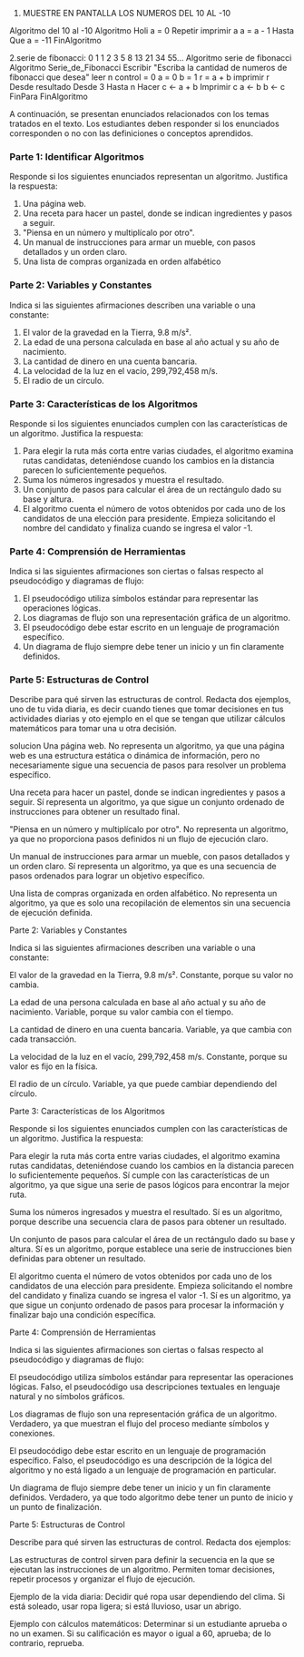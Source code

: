 1. MUESTRE EN PANTALLA LOS NUMEROS DEL 10 AL -10

Algoritmo del 10 al -10
Algoritmo Holi
	a = 0
	Repetir
		imprimir a
		a = a - 1
	Hasta Que a = -11
	FinAlgoritmo



2.serie de fibonacci: 0 1 1 2 3 5 8 13 21 34 55...
Algoritmo serie de fibonacci
Algoritmo Serie_de_Fibonacci
	Escribir "Escriba la cantidad de numeros de fibonacci que desea"
	leer n
	control = 0
	a = 0
	b = 1
	r = a + b
	imprimir r
	Desde resultado Desde 3 Hasta n Hacer
		c <- a + b
		Imprimir c
		a <- b
		b <- c
	FinPara
FinAlgoritmo


A continuación, se presentan enunciados relacionados con los temas tratados en el texto. Los estudiantes deben responder si los enunciados corresponden o no con las definiciones o conceptos aprendidos.

### Parte 1: Identificar Algoritmos

Responde si los siguientes enunciados representan un algoritmo. Justifica la respuesta:

1. Una página web.
2. Una receta para hacer un pastel, donde se indican ingredientes y pasos a seguir.
3. "Piensa en un número y multiplícalo por otro".
4. Un manual de instrucciones para armar un mueble, con pasos detallados y un orden claro.
5. Una lista de compras organizada en orden alfabético

### Parte 2: Variables y Constantes

Indica si las siguientes afirmaciones describen una variable o una constante:

1. El valor de la gravedad en la Tierra, 9.8 m/s².
2. La edad de una persona calculada en base al año actual y su año de nacimiento.
3. La cantidad de dinero en una cuenta bancaria.
4. La velocidad de la luz en el vacío, 299,792,458 m/s.
5. El radio de un círculo.

### Parte 3: Características de los Algoritmos

Responde si los siguientes enunciados cumplen con las características de un algoritmo. Justifica la respuesta:

1. Para elegir la ruta más corta entre varias ciudades, el algoritmo examina rutas candidatas, deteniéndose cuando los cambios en la distancia parecen lo suficientemente pequeños.
2. Suma los números ingresados y muestra el resultado.
3. Un conjunto de pasos para calcular el área de un rectángulo dado su base y altura.
4. El algoritmo cuenta el número de votos obtenidos por cada uno de los candidatos de una elección para presidente. Empieza solicitando el nombre del candidato y finaliza cuando se ingresa el valor -1.

### Parte 4: Comprensión de Herramientas

Indica si las siguientes afirmaciones son ciertas o falsas respecto al pseudocódigo y diagramas de flujo:

1. El pseudocódigo utiliza símbolos estándar para representar las operaciones lógicas.
2. Los diagramas de flujo son una representación gráfica de un algoritmo.
3. El pseudocódigo debe estar escrito en un lenguaje de programación específico.
4. Un diagrama de flujo siempre debe tener un inicio y un fin claramente definidos.

### Parte 5: Estructuras de Control

Describe para qué sirven las estructuras de control. Redacta dos ejemplos, uno de tu vida diaria, es decir cuando tienes que tomar decisiones en tus actividades diarias y oto ejemplo en el que se tengan que utilizar cálculos matemáticos para tomar una u otra decisión.

solucion 
Una página web. No representa un algoritmo, ya que una página web es una estructura estática o dinámica de información, pero no necesariamente sigue una secuencia de pasos para resolver un problema específico.

Una receta para hacer un pastel, donde se indican ingredientes y pasos a seguir. Sí representa un algoritmo, ya que sigue un conjunto ordenado de instrucciones para obtener un resultado final.

"Piensa en un número y multiplícalo por otro". No representa un algoritmo, ya que no proporciona pasos definidos ni un flujo de ejecución claro.

Un manual de instrucciones para armar un mueble, con pasos detallados y un orden claro. Sí representa un algoritmo, ya que es una secuencia de pasos ordenados para lograr un objetivo específico.

Una lista de compras organizada en orden alfabético. No representa un algoritmo, ya que es solo una recopilación de elementos sin una secuencia de ejecución definida.

Parte 2: Variables y Constantes

Indica si las siguientes afirmaciones describen una variable o una constante:

El valor de la gravedad en la Tierra, 9.8 m/s². Constante, porque su valor no cambia.

La edad de una persona calculada en base al año actual y su año de nacimiento. Variable, porque su valor cambia con el tiempo.

La cantidad de dinero en una cuenta bancaria. Variable, ya que cambia con cada transacción.

La velocidad de la luz en el vacío, 299,792,458 m/s. Constante, porque su valor es fijo en la física.

El radio de un círculo. Variable, ya que puede cambiar dependiendo del círculo.

Parte 3: Características de los Algoritmos

Responde si los siguientes enunciados cumplen con las características de un algoritmo. Justifica la respuesta:

Para elegir la ruta más corta entre varias ciudades, el algoritmo examina rutas candidatas, deteniéndose cuando los cambios en la distancia parecen lo suficientemente pequeños. Sí cumple con las características de un algoritmo, ya que sigue una serie de pasos lógicos para encontrar la mejor ruta.

Suma los números ingresados y muestra el resultado. Sí es un algoritmo, porque describe una secuencia clara de pasos para obtener un resultado.

Un conjunto de pasos para calcular el área de un rectángulo dado su base y altura. Sí es un algoritmo, porque establece una serie de instrucciones bien definidas para obtener un resultado.

El algoritmo cuenta el número de votos obtenidos por cada uno de los candidatos de una elección para presidente. Empieza solicitando el nombre del candidato y finaliza cuando se ingresa el valor -1. Sí es un algoritmo, ya que sigue un conjunto ordenado de pasos para procesar la información y finalizar bajo una condición específica.

Parte 4: Comprensión de Herramientas

Indica si las siguientes afirmaciones son ciertas o falsas respecto al pseudocódigo y diagramas de flujo:

El pseudocódigo utiliza símbolos estándar para representar las operaciones lógicas. Falso, el pseudocódigo usa descripciones textuales en lenguaje natural y no símbolos gráficos.

Los diagramas de flujo son una representación gráfica de un algoritmo. Verdadero, ya que muestran el flujo del proceso mediante símbolos y conexiones.

El pseudocódigo debe estar escrito en un lenguaje de programación específico. Falso, el pseudocódigo es una descripción de la lógica del algoritmo y no está ligado a un lenguaje de programación en particular.

Un diagrama de flujo siempre debe tener un inicio y un fin claramente definidos. Verdadero, ya que todo algoritmo debe tener un punto de inicio y un punto de finalización.

Parte 5: Estructuras de Control

Describe para qué sirven las estructuras de control. Redacta dos ejemplos:

Las estructuras de control sirven para definir la secuencia en la que se ejecutan las instrucciones de un algoritmo. Permiten tomar decisiones, repetir procesos y organizar el flujo de ejecución.

Ejemplo de la vida diaria: Decidir qué ropa usar dependiendo del clima. Si está soleado, usar ropa ligera; si está lluvioso, usar un abrigo.

Ejemplo con cálculos matemáticos: Determinar si un estudiante aprueba o no un examen. Si su calificación es mayor o igual a 60, aprueba; de lo contrario, reprueba.



